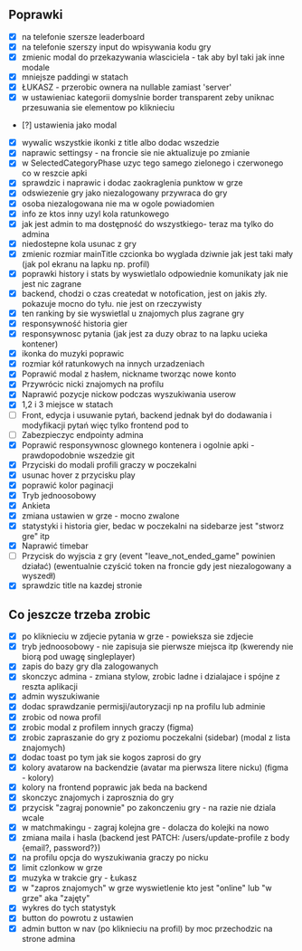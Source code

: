 ## Poprawki

- [x] na telefonie szersze leaderboard
- [x] na telefonie szerszy input do wpisywania kodu gry
- [x] zmienic modal do przekazywania wlasciciela - tak aby byl taki jak inne modale
- [x] mniejsze paddingi w statach
- [x] ŁUKASZ - przerobic ownera na nullable zamiast 'server'
- [x] w ustawieniac kategorii domyslnie border transparent zeby uniknac przesuwania sie elementow po kliknieciu
- [?] ustawienia jako modal
- [x] wywalic wszystkie ikonki z title albo dodac wszedzie
- [x] naprawic settingsy - na froncie sie nie aktualizuje po zmianie
- [x] w SelectedCategoryPhase uzyc tego samego zielonego i czerwonego co w reszcie apki
- [x] sprawdzic i naprawic i dodac zaokraglenia punktow w grze
- [x] odswiezenie gry jako niezalogowany przywraca do gry
- [x] osoba niezalogowana nie ma w ogole powiadomien
- [x] info ze ktos inny uzyl kola ratunkowego
- [x] jak jest admin to ma dostępność do wszystkiego- teraz ma tylko do admina
- [x] niedostepne kola usunac z gry
- [x] zmienic rozmiar mainTitle czcionka bo wyglada dziwnie jak jest taki mały (jak pol ekranu na lapku np. profil)
- [x] poprawki history i stats by wyswietlalo odpowiednie komunikaty jak nie jest nic zagrane
- [x] backend, chodzi o czas createdat w notofication, jest on jakis zły. pokazuje mocno do tyłu. nie jest on
      rzeczywisty
- [x] ten ranking by sie wyswietlal u znajomych plus zagrane gry
- [x] responsywność historia gier
- [x] responsywnosc pytania (jak jest za duzy obraz to na lapku ucieka kontener)
- [x] ikonka do muzyki poprawic
- [x] rozmiar kół ratunkowych na innych urzadzeniach
- [x] Poprawić modal z hasłem, nickname tworząc nowe konto
- [x] Przywrócic nicki znajomych na profilu
- [x] Naprawić pozycje nickow podczas wyszukiwania userow
- [x] 1,2 i 3 miejsce w statach
- [ ] Front, edycja i usuwanie pytań, backend jednak był do dodawania i modyfikacji pytań więc tylko frontend
      pod to
- [ ] Zabezpieczyc endpointy admina
- [x] Poprawić responsywnosc glownego kontenera i ogolnie apki - prawdopodobnie wszedzie git
- [x] Przyciski do modali profili graczy w poczekalni
- [x] usunac hover z przycisku play
- [x] poprawić kolor paginacji
- [x] Tryb jednoosobowy
- [x] Ankieta
- [x] zmiana ustawien w grze - mocno zwalone
- [x] statystyki i historia gier, bedac w poczekalni na sidebarze jest "stworz gre" itp
- [x] Naprawić timebar
- [ ] Przycisk do wyjscia z gry (event "leave_not_ended_game" powinien działać) (ewentualnie czyścić token na froncie
      gdy jest niezalogowany a wyszedł)
- [x] sprawdzic title na kazdej stronie

## Co jeszcze trzeba zrobic

- [x] po kliknieciu w zdjecie pytania w grze - powieksza sie zdjecie
- [x] tryb jednoosobowy - nie zapisuja sie pierwsze miejsca itp (kwerendy nie biorą pod uwagę singleplayer)
- [x] zapis do bazy gry dla zalogowanych
- [x] skonczyc admina - zmiana stylow, zrobic ladne i dzialajace i spójne z reszta aplikacji
- [x] admin wyszukiwanie
- [x] dodac sprawdzanie permisji/autoryzacji np na profilu lub adminie
- [x] zrobic od nowa profil
- [x] zrobic modal z profilem innych graczy (figma)
- [x] zrobic zapraszanie do gry z poziomu poczekalni (sidebar) (modal z lista znajomych)
- [x] dodac toast po tym jak sie kogos zaprosi do gry
- [x] kolory avatarow na backendzie (avatar ma pierwsza litere nicku) (figma - kolory)
- [x] kolory na frontend poprawic jak beda na backend
- [x] skonczyc znajomych i zaprosznia do gry
- [x] przycisk "zagraj ponownie" po zakonczeniu gry - na razie nie dziala wcale
- [x] w matchmakingu - zagraj kolejna gre - dolacza do kolejki na nowo
- [x] zmiana maila i hasla (backend jest PATCH: /users/update-profile z body {email?, password?})
- [x] na profilu opcja do wyszukiwania graczy po nicku
- [x] limit czlonkow w grze
- [x] muzyka w trakcie gry - Łukasz
- [x] w "zapros znajomych" w grze wyswietlenie kto jest "online" lub "w grze" aka "zajęty"
- [x] wykres do tych statystyk
- [x] button do powrotu z ustawien
- [x] admin button w nav (po kliknieciu na profil) by moc przechodzic na strone admina
